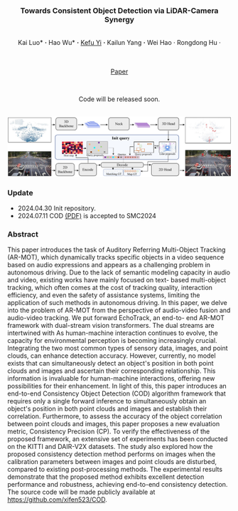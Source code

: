 ### <p align="center"> Towards Consistent Object Detection via LiDAR-Camera Synergy 
<br>
<div align="center">
  Kai&nbsp;Luo*</a> <b>&middot;</b>
  Hao&nbsp;Wu*</a> <b>&middot;</b>
    <a href="https://www.csust.edu.cn/jtysgcxy/info/1130/17551.htm" target="_blank">Kefu&nbsp;Yi</a> <b>&middot;</b>
  Kailun&nbsp;Yang</a> <b>&middot;</b>
  Wei&nbsp;Hao</a> &middot;</b>
  Rongdong&nbsp;Hu</a> &middot;</b>

  
  <br> <br>
  <a href="https://arxiv.org/pdf/2405.01258.pdf" target="_blank">Paper</a>
</div>

<br>
<p align="center">Code will be released soon. </p>
<br>

<div align=center><img src="imgs/overall.png" /></div>

### Update
- 2024.04.30 Init repository.
- 2024.07.11 COD [(PDF)](https://arxiv.org/pdf/2405.01258.pdf) is accepted to SMC2024

### Abstract
This paper introduces the task of Auditory Referring
Multi-Object Tracking (AR-MOT), which dynamically tracks
specific objects in a video sequence based on audio expressions and appears as a challenging problem in autonomous
driving. Due to the lack of semantic modeling capacity in
audio and video, existing works have mainly focused on text-
based multi-object tracking, which often comes at the cost of
tracking quality, interaction efficiency, and even the safety of
assistance systems, limiting the application of such methods in
autonomous driving. In this paper, we delve into the problem
of AR-MOT from the perspective of audio-video fusion and
audio-video tracking. We put forward EchoTrack, an end-to-
end AR-MOT framework with dual-stream vision transformers. The dual streams are intertwined with As human-machine interaction continues to evolve, the capacity for environmental perception is becoming increasingly crucial. Integrating the two most common types of sensory data, images, and point clouds, can enhance detection accuracy. However, currently, no model exists that can simultaneously detect an object's position in both point clouds and images and ascertain their corresponding relationship. This information is invaluable for human-machine interactions, offering new possibilities for their enhancement. In light of this, this paper introduces an end-to-end Consistency Object Detection (COD) algorithm framework that requires only a single forward inference to simultaneously obtain an object's position in both point clouds and images and establish their correlation. Furthermore, to assess the accuracy of the object correlation between point clouds and images, this paper proposes a new evaluation metric, Consistency Precision (CP). To verify the effectiveness of the proposed framework, an extensive set of experiments has been conducted on the KITTI and DAIR-V2X datasets. The study also explored how the proposed consistency detection method performs on images when the calibration parameters between images and point clouds are disturbed, compared to existing post-processing methods. The experimental results demonstrate that the proposed method exhibits excellent detection performance and robustness, achieving end-to-end consistency detection. The source code will be made publicly available at https://github.com/xifen523/COD.



